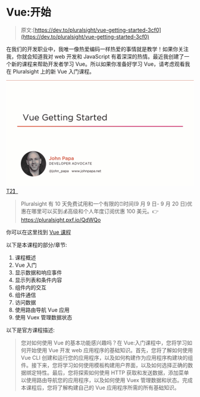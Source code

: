 # Vue:开始

> 原文:[https://dev.to/pluralsight/vue-getting-started-3cf0](https://dev.to/pluralsight/vue-getting-started-3cf0)

在我们的开发职业中，我唯一像热爱编码一样热爱的事情就是教学！如果你关注我，你就会知道我对 web 开发和 JavaScript 有着深深的热情。最近我创建了一个新的课程来帮助开发者学习 Vue。所以如果你准备好学习 Vue，请考虑观看我在 Pluralsight 上的新 Vue 入门课程。

[![](img/9c43548676e16124d81c200dbef7e128.png)T2】](https://i.giphy.com/media/m9p4wfcm2oCD70ek4w/source.gif)

> Pluralsight 有 10 天免费试用和一个有限的⏰时间(9 月 9 日- 9 月 20 日)优惠在哪里可以买到💰高级和个人年度订阅优惠 100 美元。👉https://pluralsight.pxf.io/QdWQo

你可以在这里找到 [Vue 课程](https://pluralsight.pxf.io/QdWQo)

以下是本课程的部分/章节:

1.  课程概述
2.  Vue 入门
3.  显示数据和响应事件
4.  显示列表和条件内容
5.  组件内的交互
6.  组件通信
7.  访问数据
8.  使用路由导航 Vue 应用
9.  使用 Vuex 管理数据状态

以下是官方课程描述:

> 您对如何使用 Vue 的基本功能感兴趣吗？在 Vue:入门课程中，您将学习如何开始使用 Vue 开发 web 应用程序的基础知识。首先，您将了解如何使用 Vue CLI 创建和运行您的应用程序，以及如何构建作为应用程序构建块的组件。接下来，您将学习如何使用模板构建用户界面，以及如何选择正确的数据绑定特性。最后，您将探索如何使用 HTTP 获取和发送数据，添加菜单以使用路由导航您的应用程序，以及如何使用 Vuex 管理数据和状态。完成本课程后，您将了解构建自己的 Vue 应用程序所需的所有基础知识。